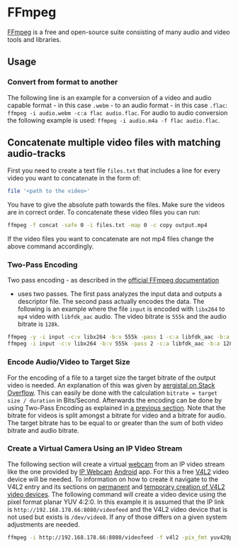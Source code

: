 # FFmpeg

[FFmpeg](https://www.ffmpeg.org) is a free and open-source suite consisting of
many audio and video tools and libraries.

## Usage

### Convert from format to another

The following line is an example for a conversion of a video and audio capable
format - in this case `.webm` - to an audio format - in this case `.flac`:
`ffmpeg -i audio.webm -c:a flac audio.flac`.
For audio to audio conversion the following example is used:
`ffmpeg -i audio.m4a -f flac audio.flac`.

## Concatenate multiple video files with matching audio-tracks

First you need to create a text file `files.txt` that includes a line for every
video you want to concatenate in the form of:

```sh
file '<path to the video>'
```

You have to give the absolute path towards the files.
Make sure the videos are in correct order.
To concatenate these video files you can run:

```sh
ffmpeg -f concat -safe 0 -i files.txt -map 0 -c copy output.mp4
```

If the video files you want to concatenate are not mp4 files change the above
command accordingly.

### Two-Pass Encoding

Two pass encoding - as described in the
[official FFmpeg documentation](https://trac.ffmpeg.org/wiki/Encode/H.264#twopass)
- uses two passes.
The first pass analyzes the input data and outputs a descriptor file.
The second pass actually encodes the data.
The following is an example where the file `input` is encoded with `libx264` to
`mp4` video with `libfdk_aac` audio.
The video bitrate is `555k` and the audio bitrate is `128k`.

```sh
ffmpeg -y -i input -c:v libx264 -b:v 555k -pass 1 -c:a libfdk_aac -b:a 128k -f mp4 /dev/null && \
ffmpeg -i input -c:v libx264 -b:v 555k -pass 2 -c:a libfdk_aac -b:a 128k output.mp4
```

### Encode Audio/Video to Target Size

For the encoding of a file to a target size the target bitrate of the output
video is needed.
An explanation of this was given by
[aergistal on Stack Overflow](https://stackoverflow.com/questions/29082422/ffmpeg-video-compression-specific-file-size).
This can easily be done with the calculation `bitrate = target size / duration`
in Bits/Second.
Afterwards the encoding can be done by using Two-Pass Encoding as explained in
[a previous section](#two-pass-encoding).
Note that the bitrate for videos is split amongst a bitrate for video and a
bitrate for audio.
The target bitrate has to be equal to or greater than the sum of both video
bitrate and audio bitrate.

### Create a Virtual Camera Using an IP Video Stream

The following section will create a virtual [webcam](/wiki/webcam.md) from an IP video stream like
the one provided by [IP Webcam](/wiki/android/ip_webcam.md) [Android](/wiki/android.md) app.
For this a free [V4L2](/wiki/linux/v4l2.md) video device will be needed.
To information on how to create it navigate to the V4L2 entry and its sections on
[permanent](/wiki/linux/v4l2.md#create-permanent-v4l2-devices) and
[temporary creation of V4L2 video devices](/wiki/linux/v4l2.md#create-temporary-v4l2-devices).
The following command will create a video device  using the pixel format planar YUV 4:2:0.
In this example it is assumed that the IP link is `http://192.168.178.66:8080/videofeed` and the
V4L2 video device that is not used but exists is `/dev/video8`.
If any of those differs on a given system adjustments are needed.

```sh
ffmpeg -i http://192.168.178.66:8080/videofeed -f v4l2 -pix_fmt yuv420p /dev/video8
```
